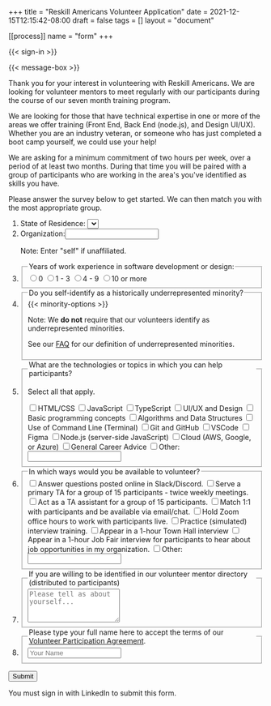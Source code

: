 +++
title = "Reskill Americans Volunteer Application"
date = 2021-12-15T12:15:42-08:00
draft = false
tags = []
layout = "document"

[[process]]
name = "form"
+++

{{< sign-in >}}

{{< message-box >}}

Thank you for your interest in volunteering with Reskill Americans.  We are
looking for volunteer mentors to meet regularly with our participants during the
course of our seven month training program.

We are looking for those that have technical expertise in one or more of the
areas we offer training (Front End, Back End (node.js), and Design UI/UX).
Whether you are an industry veteran, or someone who has just completed a boot
camp yourself, we could use your help!

We are asking for a minimum commitment of two hours per week, over a period of at
least two months.  During that time you will be paired with a group of
participants who are working in the area's you've identified as skills you have.

Please answer the survey below to get started.  We can then match you with the
most appropriate group.

<form id="volunteer-form">
<ol>

<li><label> State of Residence:
  <select name="state">
    <option value=""></option>
    {{< state-options >}}
  </select>
  </label>
</li>

<li>
  <label>Organization:<input name="org" type="text">
  </label>
  <p class="note">Note: Enter "self" if unaffiliated.</p>
</li>

<li>
  <fieldset><legend>Years of work experience in software development or design:</legend>
    <label><input name="work-exp" type="radio" value="0">0</label>
    <label><input name="work-exp" type="radio" value="1-3">1 - 3</label>
    <label><input name="work-exp" type="radio" value="4 - 9">4 - 9</label>
    <label><input name="work-exp" type="radio" value="10-above">10 or more</label>
  </fieldset>
</li>

<li>
  <fieldset><legend>Do you self-identify as a historically underrepresented minority?</legend>
  {{< minority-options >}}
    <p class="note">Note: We <b>do not</b> require that our volunteers identify as underrepresented
      minorities.</p>
    <p class="note">See our <a href="/faq/#minority" target="_blank">FAQ</a> for our definition of
      underrepresented minorities.</p>
  </fieldset>

</li>

<li>
  <fieldset><legend>What are the technologies or topics in which you can help participants?</legend>
    <p class="note top">Select all that apply.</p>
    <label><input name="topics" type="checkbox" value="html-css">HTML/CSS</label>
    <label><input name="topics" type="checkbox" value="javascript">JavaScript</label>
    <label><input name="topics" type="checkbox" value="typescript">TypeScript</label>
    <label><input name="topics" type="checkbox" value="design">UI/UX and Design</label>
    <label><input name="topics" type="checkbox" value="programming">Basic programming concepts</label>
    <label><input name="topics" type="checkbox" value="algorithms">Algorithms and Data Structures</label>
    <label><input name="topics" type="checkbox" value="command-line">Use of Command Line (Terminal)</label>
    <label><input name="topics" type="checkbox" value="git">Git and GitHub</label>
    <label><input name="topics" type="checkbox" value="vscode">VSCode</label>
    <label><input name="topics" type="checkbox" value="figma">Figma</label>
    <label><input name="topics" type="checkbox" value="node">Node.js (server-side JavaScript)</label>
    <label><input name="topics" type="checkbox" value="cloud">Cloud (AWS, Google, or Azure)</label>
    <label><input name="topics" type="checkbox" value="career">General Career Advice</label>
    <label><input name="topics" type="checkbox" value="other">Other:</label>
       <input class="other" name="topics-other" type="text">
  </fieldset>
</li>

<li>
  <fieldset><legend>In which ways would you be available to volunteer?</legend>
    <label><input name="activity" type="checkbox" value="chat">Answer questions posted online in Slack/Discord.</label>
    <label><input name="activity" type="checkbox" value="TA">Serve a primary TA for a group of 15 participants - twice weekly meetings.</label>
    <label><input name="activity" type="checkbox" value="TA-assistant">Act as a TA assistant for a group of 15 participants.</label>
    <label><input name="activity" type="checkbox" value="mentor">Match 1:1 with participants and be available via email/chat.</label>
    <label><input name="activity" type="checkbox" value="office-hours">Hold Zoom office hours to work with participants live.</label>
    <label><input name="activity" type="checkbox" value="interview">Practice (simulated) interview training.</label>
    <label><input name="activity" type="checkbox" value="town-hall">Appear in a 1-hour Town Hall interview</label>
    <label><input name="activity" type="checkbox" value="job-fair">Appear in a 1-hour Job Fair interview for participants to hear about job opportunities in my organization.</label>
    <label><input name="activity" type="checkbox" value="other">Other:</label>
       <input class="other" name="activity-other" type="text">
  </fieldset>
</li>

<li>
  <fieldset><legend>If you are willing to be identified in our volunteer mentor directory
    (distributed to participants)</legend>
    <textarea name="bio" placeholder="Please tell as about yourself..." rows="4"></textarea>
  </fieldset>
</li>

<li>
  <fieldset><legend>Please type your full name here to accept the terms of our
    <a href="/volunteer/agreement" target="_blank">Volunteer Participation Agreement</a>.
    </legend>
    <input name="accept-terms" type="text" placeholder="Your Name">
  </fieldset>
</li>
</ol>

<input type="submit" class="signed-in" value="Submit">
<p class="form-error signed-out">You must sign in with LinkedIn to submit this form.</p>

</form>
